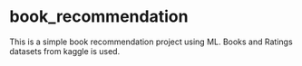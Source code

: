 # book_recommendation
This is a simple book recommendation project using ML. Books and Ratings datasets from kaggle is used.
